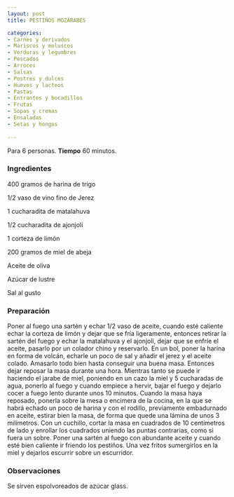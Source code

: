```yaml
---
layout: post
title: PESTIÑOS MOZÁRABES

categories:
- Carnes y derivados
- Mariscos y moluscos
- Verduras y legumbres
- Pescados
- Arroces
- Salsas
- Postres y dulces
- Huevos y lacteos
- Pastas
- Entrantes y bocadillos
- Frutas
- Sopas y cremas
- Ensaladas
- Setas y hongos
 
---
```

Para 6 personas.
<b>Tiempo</b> 60 minutos.

<h3>Ingredientes</h3>

400 gramos de harina de trigo

1/2 vaso de vino fino de Jerez

1 cucharadita de matalahuva

1/2 cucharadita de ajonjolí

1 corteza de limón

200 gramos de miel de abeja

Aceite de oliva

Azúcar de lustre

Sal al gusto

<h3>Preparación</h3>

Poner al fuego una sartén y echar 1/2 vaso de aceite, cuando esté caliente echar la corteza de limón y dejar que se fría ligeramente, entonces retirar la sartén del fuego y echar la matalahuva y el ajonjolí, dejar que se enfríe el aceite, pasarlo por un colador chino y reservarlo. En un bol, poner la harina en forma de volcán, echarle un poco de sal y añadir el jerez y el aceite colado. Amasarlo todo bien hasta conseguir una buena masa. Entonces dejar reposar la masa durante una hora. Mientras tanto se puede ir haciendo el jarabe de miel, poniendo en un cazo la miel y 5 cucharadas de agua, ponerlo al fuego y cuando empiece a hervir, bajar el fuego y dejarlo cocer a fuego lento durante unos 10 minutos. Cuando la masa haya reposado, ponerla sobre la mesa o encimera de la cocina, en la que se habrá echado un poco de harina y con el rodillo, previamente embadurnado en aceite, estirar bien la masa, de forma que quede una lámina de unos 3 milímetros. Con un cuchillo, cortar la masa en cuadrados de 10 centímetros de lado y enrollar los cuadrados uniendo las puntas contrarias, como si fuera un sobre. Poner una sartén al fuego con abundante aceite y cuando esté bien caliente ir friendo los pestiños. Una vez fritos sumergirlos en la miel y dejarlos escurrir sobre un escurridor.

<h3>Observaciones</h3>

Se sirven espolvoreados de azúcar glass.

